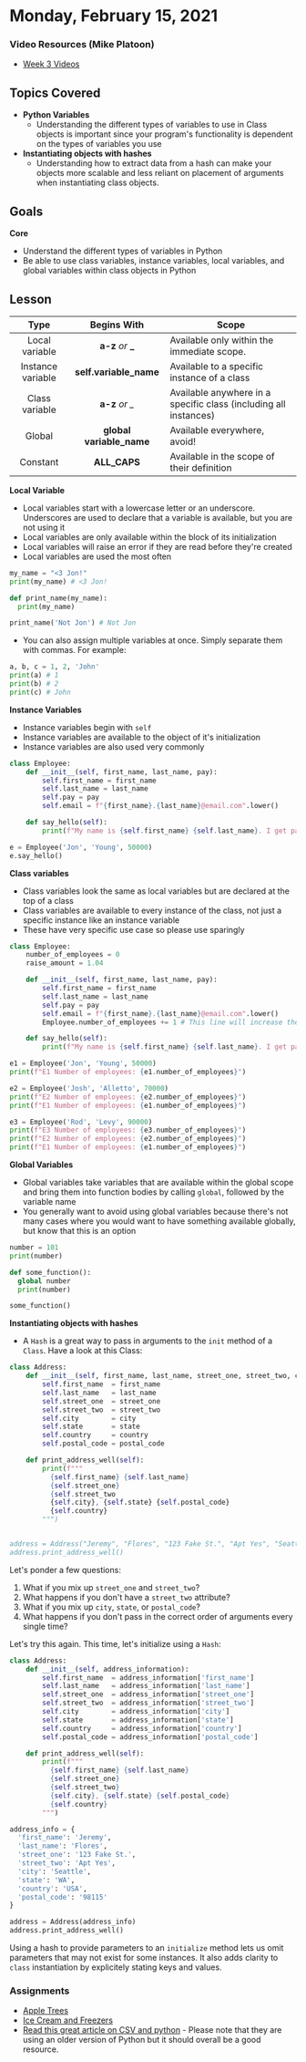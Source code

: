 # Monday, February 15, 2021

### Video Resources (Mike Platoon)
- [Week 3 Videos](https://www.youtube.com/watch?v=sMKRM6f99Dk&list=PLu0CiQ7bzwEQFbl_8DTrMyfgD5OmMjVhM)

## Topics Covered
- **Python Variables**
  - Understanding the different types of variables to use in Class objects is important since your program's functionality is dependent on the types of variables you use
- **Instantiating objects with hashes**
  - Understanding how to extract data from a hash can make your objects more scalable and less reliant on placement of arguments when instantiating class objects.


## Goals
**Core**
- Understand the different types of variables in Python
- Be able to use class variables, instance variables, local variables, and global variables within class objects in Python

## Lesson
| Type             | Begins With        | Scope                                    |
|:----------------:|:------------------:|------------------------------------------|
|Local variable    | **a-z** *or* **_** | Available only within the immediate scope.
|Instance variable | **self.variable_name**              | Available to a specific instance of a class
|Class variable    | **a-z** *or* *_*             | Available anywhere in a specific class (including all instances)
|Global          | **global variable_name**       | Available everywhere, avoid!
|Constant          | **ALL_CAPS**       | Available in the scope of their definition
**Local Variable**
- Local variables start with a lowercase letter or an underscore. Underscores are used to declare that a variable is available, but you are not using it
- Local variables are only available within the block of its initialization
- Local variables will raise an error if they are read before they're created
- Local variables are used the most often

```python
my_name = "<3 Jon!"
print(my_name) # <3 Jon!

def print_name(my_name):
  print(my_name)

print_name('Not Jon') # Not Jon
```
- You can also assign multiple variables at once. Simply separate them with commas. For example:

```python
a, b, c = 1, 2, 'John'
print(a) # 1
print(b) # 2
print(c) # John
```

**Instance Variables**
- Instance variables begin with `self`
- Instance variables are available to the object of it's initialization
- Instance variables are also used very commonly

```python
class Employee:
    def __init__(self, first_name, last_name, pay):
        self.first_name = first_name
        self.last_name = last_name
        self.pay = pay
        self.email = f"{first_name}.{last_name}@email.com".lower()

    def say_hello(self):
        print(f"My name is {self.first_name} {self.last_name}. I get paid ${self.pay} and my email address is {self.email}.")

e = Employee('Jon', 'Young', 50000)
e.say_hello()
```

**Class variables**
- Class variables look the same as local variables but are declared at the top of a class
- Class variables are available to every instance of the class, not just a specific instance like an instance variable
- These have very specific use case so please use sparingly

```python
class Employee:
    number_of_employees = 0
    raise_amount = 1.04

    def __init__(self, first_name, last_name, pay):
        self.first_name = first_name
        self.last_name = last_name
        self.pay = pay
        self.email = f"{first_name}.{last_name}@email.com".lower()
        Employee.number_of_employees += 1 # This line will increase the class variable "number_of_employees" across all instances of the Employee class. Note that you are calling it on the Employee class (capital E)

    def say_hello(self):
        print(f"My name is {self.first_name} {self.last_name}. I get paid ${self.pay} and my email address is {self.email}.")

e1 = Employee('Jon', 'Young', 50000)
print(f"E1 Number of employees: {e1.number_of_employees}")

e2 = Employee('Josh', 'Alletto', 70000)
print(f"E2 Number of employees: {e2.number_of_employees}")
print(f"E1 Number of employees: {e1.number_of_employees}")

e3 = Employee('Rod', 'Levy', 90000)
print(f"E3 Number of employees: {e3.number_of_employees}")
print(f"E2 Number of employees: {e2.number_of_employees}")
print(f"E1 Number of employees: {e1.number_of_employees}")

```

**Global Variables**
- Global variables take variables that are available within the global scope and bring them into function bodies by calling `global`, followed by the variable name
- You generally want to avoid using global variables because there's not many cases where you would want to have something available globally, but know that this is an option

```python
number = 101
print(number)

def some_function():
  global number
  print(number)

some_function()
```

**Instantiating objects with hashes**
* A `Hash` is a great way to pass in arguments to the `init` method of a `Class`. Have a look at this Class:

```python
class Address:
    def __init__(self, first_name, last_name, street_one, street_two, city, state, country, postal_code):
        self.first_name  = first_name
        self.last_name   = last_name
        self.street_one  = street_one
        self.street_two  = street_two
        self.city        = city
        self.state       = state
        self.country     = country
        self.postal_code = postal_code

    def print_address_well(self):
        print(f"""
          {self.first_name} {self.last_name}
          {self.street_one}
          {self.street_two
          {self.city}, {self.state} {self.postal_code}
          {self.country}
        """)


address = Address("Jeremy", "Flores", "123 Fake St.", "Apt Yes", "Seattle", "WA", "USA", "98115")
address.print_address_well()
```

Let's ponder a few questions:
1. What if you mix up `street_one` and `street_two`?
2. What happens if you don't have a `street_two` attribute?
3. What if you mix up `city`, `state`, or `postal_code`?
4. What happens if you don't pass in the correct order of arguments every single time?

Let's try this again. This time, let's initialize using a `Hash`:

```python
class Address:
    def __init__(self, address_information):
        self.first_name  = address_information['first_name']
        self.last_name   = address_information['last_name']
        self.street_one  = address_information['street_one']
        self.street_two  = address_information['street_two']
        self.city        = address_information['city']
        self.state       = address_information['state']
        self.country     = address_information['country']
        self.postal_code = address_information['postal_code']

    def print_address_well(self):
        print(f"""
          {self.first_name} {self.last_name}
          {self.street_one}
          {self.street_two}
          {self.city}, {self.state} {self.postal_code}
          {self.country}
        """)

address_info = {
  'first_name': 'Jeremy',
  'last_name': 'Flores',
  'street_one': '123 Fake St.',
  'street_two': 'Apt Yes',
  'city': 'Seattle',
  'state': 'WA',
  'country': 'USA',
  'postal_code': '98115'
}

address = Address(address_info)
address.print_address_well()
```

Using a hash to provide parameters to an `initialize` method lets us omit parameters that may not exist for some instances. It also adds clarity to `class` instantiation by explicitely stating keys and values.

### Assignments
* [Apple Trees](https://github.com/novemberplatoon/apple-trees)
* [Ice Cream and Freezers](https://github.com/novemberplatoon/ice-cream-and-freezers)
* [Read this great article on CSV and python](https://www.pythonforbeginners.com/csv/using-the-csv-module-in-python) - Please note that they are using an older version of Python but it should overall be a good resource.


